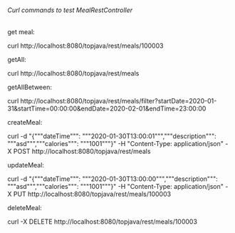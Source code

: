 ###### Curl commands to test MealRestController
get meal:

curl http://localhost:8080/topjava/rest/meals/100003

getAll:

curl http://localhost:8080/topjava/rest/meals

getAllBetween:

curl http://localhost:8080/topjava/rest/meals/filter?startDate=2020-01-31&startTime=00:00:00&endDate=2020-02-01&endTime=23:00:00

createMeal:

curl -d "{"""dateTime""": """2020-01-30T13:00:01""","""description""": """asd""","""calories""": """1001"""}" -H "Content-Type: application/json" -X POST http://localhost:8080/topjava/rest/meals

updateMeal:

curl -d "{"""dateTime""": """2020-01-30T13:00:00""","""description""": """asd""","""calories""": """1001"""}" -H "Content-Type: application/json" -X PUT http://localhost:8080/topjava/rest/meals/100003

deleteMeal:

curl -X DELETE http://localhost:8080/topjava/rest/meals/100003

